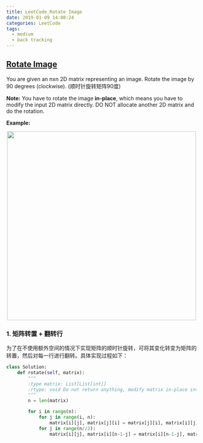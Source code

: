 ```yaml
---
title: LeetCode_Rotate Image
date: 2019-01-09 14:08:24
categories: LeetCode
tags: 
  - medium
  - back tracking
---
```


## [Rotate Image](https://leetcode.com/problems/rotate-image/)

You are given an nxn 2D matrix representing an image. Rotate the image by 90 degrees (clockwise).
(顺时针旋转矩阵90度)

<!--more-->

**Note:** You have to rotate the image **in-place**, which means you have to modify the input 2D matrix directly. DO NOT allocate another 2D matrix and do the rotation.


**Example:**
<div align=center>
	<img src="/images/leetcode_48.png" width = "500" align=center/>
</div>


### 1. 矩阵转置 + 翻转行
为了在不使用额外空间的情况下实现矩阵的顺时针旋转，可将其变化转变为矩阵的转置，然后对每一行进行翻转。具体实现过程如下：

```python
class Solution:
    def rotate(self, matrix):
        """
        :type matrix: List[List[int]]
        :rtype: void Do not return anything, modify matrix in-place instead.
        """
        n = len(matrix)

        for i in range(n):
            for j in range(i, n):
                matrix[i][j], matrix[j][i] = matrix[j][i], matrix[i][j]
            for j in range(n//2):
                matrix[i][j], matrix[i][n-1-j] = matrix[i][n-1-j], matrix[i][j]
```